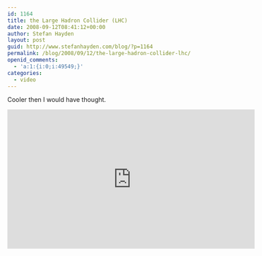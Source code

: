 ```yaml
---
id: 1164
title: the Large Hadron Collider (LHC)
date: 2008-09-12T08:41:12+00:00
author: Stefan Hayden
layout: post
guid: http://www.stefanhayden.com/blog/?p=1164
permalink: /blog/2008/09/12/the-large-hadron-collider-lhc/
openid_comments:
  - 'a:1:{i:0;i:49549;}'
categories:
  - video
---
```

Cooler then I would have thought.

<iframe width="560" height="315" src="https://www.youtube.com/embed/qQNpucos9wc" title="YouTube video player" frameborder="0" allow="accelerometer; autoplay; clipboard-write; encrypted-media; gyroscope; picture-in-picture" allowfullscreen></iframe>